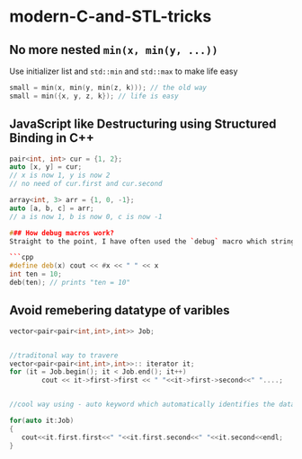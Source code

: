 # modern-C-and-STL-tricks

## No more nested `min(x, min(y, ...))`
Use initializer list and `std::min` and `std::max` to make life easy
```cpp
small = min(x, min(y, min(z, k))); // the old way
small = min({x, y, z, k}); // life is easy
```

## JavaScript like Destructuring using Structured Binding in C++
```cpp
pair<int, int> cur = {1, 2};
auto [x, y] = cur;
// x is now 1, y is now 2
// no need of cur.first and cur.second

array<int, 3> arr = {1, 0, -1};
auto [a, b, c] = arr;
// a is now 1, b is now 0, c is now -1

### How debug macros work?
Straight to the point, I have often used the `debug` macro which stringifies the variable names and their values.

```cpp
#define deb(x) cout << #x << " " << x 
int ten = 10;
deb(ten); // prints "ten = 10"
```

## Avoid remebering datatype of varibles
```cpp
vector<pair<pair<int,int>,int>> Job;


//traditonal way to travere
vector<pair<pair<int,int>,int>>:: iterator it;
for (it = Job.begin(); it < Job.end(); it++)
        cout << it->first->first << " "<<it->first->second<<" "....;


//cool way using - auto keyword which automatically identifies the datatype used

for(auto it:Job)
{
   cout<<it.first.first<<" "<<it.first.second<<" "<<it.second<<endl;
}
